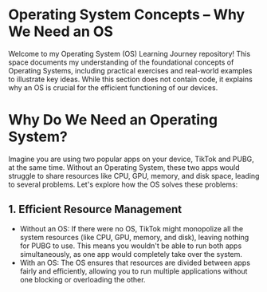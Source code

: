 # Operating System Concepts – Why We Need an OS

Welcome to my Operating System (OS) Learning Journey repository! This space documents my understanding of the foundational concepts of Operating Systems, including practical exercises and real-world examples to illustrate key ideas. While this section does not contain code, it explains why an OS is crucial for the efficient functioning of our devices.

# Why Do We Need an Operating System?

Imagine you are using two popular apps on your device, TikTok and PUBG, at the same time. Without an Operating System, these two apps would struggle to share resources like CPU, GPU, memory, and disk space, leading to several problems. Let's explore how the OS solves these problems:

## 1. Efficient Resource Management

- Without an OS: If there were no OS, TikTok might monopolize all the system resources (like CPU, GPU, memory, and disk), leaving nothing for PUBG to use. This means you wouldn't be able to run both apps simultaneously, as one app would completely take over the system.
- With an OS: The OS ensures that resources are divided between apps fairly and efficiently, allowing you to run multiple applications without one blocking or overloading the other.
